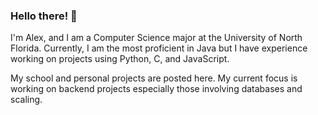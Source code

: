 ### Hello there! 👋
I'm Alex, and I am a Computer Science major at the University of North Florida. Currently, I am the most proficient in Java but I have experience working on projects using  Python, C, and JavaScript.  
  
My school and personal projects are posted here. My current focus is working on backend projects especially those involving databases and scaling.

<!--
**alexk9081/alexk9081** is a ✨ _special_ ✨ repository because its `README.md` (this file) appears on your GitHub profile.

Here are some ideas to get you started:

- 🔭 I’m currently working on ...
- 🌱 I’m currently learning ...
- 👯 I’m looking to collaborate on ...
- 🤔 I’m looking for help with ...
- 💬 Ask me about ...
- 📫 How to reach me: ...
- 😄 Pronouns: ...
- ⚡ Fun fact: ...
-->
